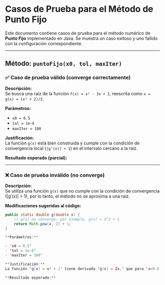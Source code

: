 # Casos de Prueba para el Método de Punto Fijo

Este documento contiene casos de prueba para el método numérico de **Punto Fijo** implementado en Java. Se muestra un caso exitoso y uno fallido con la configuración correspondiente.

---

## Método: `puntoFijo(x0, tol, maxIter)`

### ✅ Caso de prueba válido (converge correctamente)

**Descripción:**  
Se busca una raíz de la función `f(x) = x² - 3x + 2`, reescrita como `x = g(x) = (x² + 2)/3`.

**Parámetros:**
- `x0 = 0.5`
- `tol = 1e-6`
- `maxIter = 100`

**Justificación:**  
La función `g(x)` está bien construida y cumple con la condición de convergencia local (`|g'(x)| < 1`) en el intervalo cercano a la raíz.

**Resultado esperado (parcial):**




---

### ❌ Caso de prueba inválido (no converge)

**Descripción:**  
Se utiliza una función `g(x)` que no cumple con la condición de convergencia (|g′(x)| > 1), por lo tanto, el método no se aproxima a una raíz.

**Modificaciones sugeridas al código:**
```java
public static double g(double x) {
    // g(x) no converge: por ejemplo, g(x) = x^2 + 1
    return Math.pow(x, 2) + 1;
}

**Parámetros:**

- 'x0 = 0.5'
- 'tol = 1e-6'
- 'maxIter = 100'

**Justificación:**
La función 'g(x) = x² + 1' tiene derivada 'g(x) = 2x,' que para 'x=0.5 da 1.0', pero rápidamente crece por encima de 1. Esto hace que el método diverja.

**Resultado esperado:**